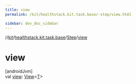 ```yaml
---
title: view
permalink: /kit/healthstack.kit.task.base/-step/view.html

sidebar: dev_doc_sidebar
---
```

//[kit](../../../index.html)/[healthstack.kit.task.base](../index.html)/[Step](index.html)/[view](view.html)



# view



[androidJvm]\
val [view](view.html): [View](../-view/index.html)&lt;[T](index.html)&gt;




